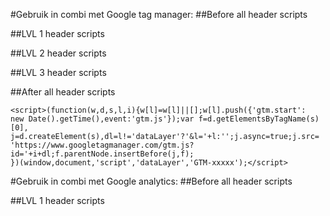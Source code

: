 #Gebruik in combi met Google tag manager:
##Before all header scripts
<script>
	window.dataLayer = window.dataLayer || [];
</script>


##LVL 1 header scripts
<script>
	dataLayer.push({'event':'cookieconsent_functional'});
	dataLayer.push({'allowAdFeatures': 'false'});
	dataLayer.push({'anonimyzeIp': 'true'});
</script>

##LVL 2 header scripts
<script>
	dataLayer.push({'event':'cookieconsent_statistics'});
	dataLayer.push({'allowAdFeatures': 'false'});
	dataLayer.push({'anonimyzeIp': 'false'});
</script>

##LVL 3 header scripts
<script>
	dataLayer.push({'event':'cookieconsent_marketing'});
	dataLayer.push({'allowAdFeatures': 'true'});
	dataLayer.push({'anonimyzeIp': 'false'});
</script>


##After all header scripts
<!-- Google Tag Manager -->
	<script>(function(w,d,s,l,i){w[l]=w[l]||[];w[l].push({'gtm.start':
	new Date().getTime(),event:'gtm.js'});var f=d.getElementsByTagName(s)[0],
	j=d.createElement(s),dl=l!='dataLayer'?'&l='+l:'';j.async=true;j.src=
	'https://www.googletagmanager.com/gtm.js?id='+i+dl;f.parentNode.insertBefore(j,f);
	})(window,document,'script','dataLayer','GTM-xxxxx');</script>
<!-- End Google Tag Manager -->





#Gebruik in combi met Google analytics:
##Before all header scripts
<script type="text/javascript">
    (function(i,s,o,g,r,a,m){i['GoogleAnalyticsObject']=r;i[r]=i[r]||function(){
    (i[r].q=i[r].q||[]).push(arguments)},i[r].l=1*new Date();a=s.createElement(o),
    m=s.getElementsByTagName(o)[0];a.async=1;a.src=g;m.parentNode.insertBefore(a,m)
    })(window,document,'script','//www.google-analytics.com/analytics.js','ga');
    ga('create', 'UA-xxxxxx-x');
    ga('send', 'pageview');
</script>

##LVL 1 header scripts
<script type="text/javascript">
    ga('set', 'anonymizeIp', true);
<!-- End Google Tag Manager -->

##LVL 2 header scripts
<script type="text/javascript">
    ga('set', 'anonymizeIp', false);
<!-- End Google Tag Manager -->
